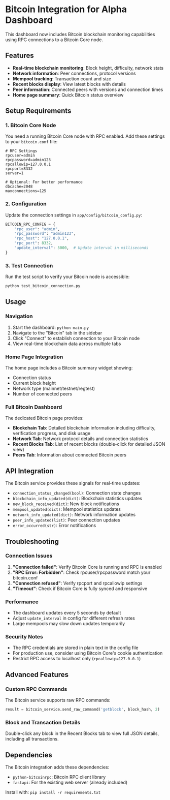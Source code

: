 # Bitcoin Integration for Alpha Dashboard

This dashboard now includes Bitcoin blockchain monitoring capabilities using RPC connections to a Bitcoin Core node.

## Features

- **Real-time blockchain monitoring**: Block height, difficulty, network stats
- **Network information**: Peer connections, protocol versions
- **Mempool tracking**: Transaction count and size
- **Recent blocks display**: View latest blocks with details
- **Peer information**: Connected peers with versions and connection times
- **Home page summary**: Quick Bitcoin status overview

## Setup Requirements

### 1. Bitcoin Core Node

You need a running Bitcoin Core node with RPC enabled. Add these settings to your `bitcoin.conf` file:

```
# RPC Settings
rpcuser=admin
rpcpassword=admin123
rpcallowip=127.0.0.1
rpcport=8332
server=1

# Optional: For better performance
dbcache=2048
maxconnections=125
```

### 2. Configuration

Update the connection settings in `app/config/bitcoin_config.py`:

```python
BITCOIN_RPC_CONFIG = {
    "rpc_user": "admin",
    "rpc_password": "admin123", 
    "rpc_host": "127.0.0.1",
    "rpc_port": 8332,
    "update_interval": 5000,  # Update interval in milliseconds
}
```

### 3. Test Connection

Run the test script to verify your Bitcoin node is accessible:

```bash
python test_bitcoin_connection.py
```

## Usage

### Navigation

1. Start the dashboard: `python main.py`
2. Navigate to the "Bitcoin" tab in the sidebar
3. Click "Connect" to establish connection to your Bitcoin node
4. View real-time blockchain data across multiple tabs

### Home Page Integration

The home page includes a Bitcoin summary widget showing:
- Connection status
- Current block height
- Network type (mainnet/testnet/regtest)
- Number of connected peers

### Full Bitcoin Dashboard

The dedicated Bitcoin page provides:

- **Blockchain Tab**: Detailed blockchain information including difficulty, verification progress, and disk usage
- **Network Tab**: Network protocol details and connection statistics  
- **Recent Blocks Tab**: List of recent blocks (double-click for detailed JSON view)
- **Peers Tab**: Information about connected Bitcoin peers

## API Integration

The Bitcoin service provides these signals for real-time updates:

- `connection_status_changed(bool)`: Connection state changes
- `blockchain_info_updated(dict)`: Blockchain statistics updates
- `new_block_received(dict)`: New block notifications
- `mempool_updated(dict)`: Mempool statistics updates
- `network_info_updated(dict)`: Network information updates
- `peer_info_updated(list)`: Peer connection updates
- `error_occurred(str)`: Error notifications

## Troubleshooting

### Connection Issues

1. **"Connection failed"**: Verify Bitcoin Core is running and RPC is enabled
2. **"RPC Error: Forbidden"**: Check rpcuser/rpcpassword match your bitcoin.conf
3. **"Connection refused"**: Verify rpcport and rpcallowip settings
4. **"Timeout"**: Check if Bitcoin Core is fully synced and responsive

### Performance

- The dashboard updates every 5 seconds by default
- Adjust `update_interval` in config for different refresh rates
- Large mempools may slow down updates temporarily

### Security Notes

- The RPC credentials are stored in plain text in the config file
- For production use, consider using Bitcoin Core's cookie authentication
- Restrict RPC access to localhost only (`rpcallowip=127.0.0.1`)

## Advanced Features

### Custom RPC Commands

The Bitcoin service supports raw RPC commands:

```python
result = bitcoin_service.send_raw_command('getblock', block_hash, 2)
```

### Block and Transaction Details

Double-click any block in the Recent Blocks tab to view full JSON details, including all transactions.

## Dependencies

The Bitcoin integration adds these dependencies:
- `python-bitcoinrpc`: Bitcoin RPC client library
- `fastapi`: For the existing web server (already included)

Install with: `pip install -r requirements.txt`
